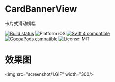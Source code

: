 # CardBannerView
卡片式滑动横幅


<p align="left">
<a href="https://travis-ci.org/xmartlabs/XLActionController"><img src="https://travis-ci.org/xmartlabs/XLActionController.svg?branch=master" alt="Build status" /></a>
<img src="https://img.shields.io/badge/platform-iOS-blue.svg?style=flat" alt="Platform iOS" />
<a href="https://developer.apple.com/swift"><img src="https://img.shields.io/badge/swift4-compatible-4BC51D.svg?style=flat" alt="Swift 4 compatible" /></a>
<a href="https://cocoapods.org/pods/CardBannerView"><img src="https://img.shields.io/cocoapods/v/CardBannerView.svg" alt="CocoaPods compatible" /></a>
  <img src="http://img.shields.io/badge/license-MIT-blue.svg?style=flat" alt="License: MIT" />
</p>

# 效果图

<img src="screenshot/1.GIF" width="300/>
